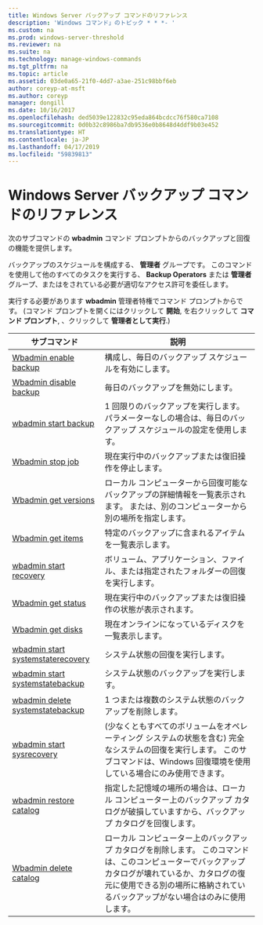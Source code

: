 ```yaml
---
title: Windows Server バックアップ コマンドのリファレンス
description: 'Windows コマンド」のトピック * * *- '
ms.custom: na
ms.prod: windows-server-threshold
ms.reviewer: na
ms.suite: na
ms.technology: manage-windows-commands
ms.tgt_pltfrm: na
ms.topic: article
ms.assetid: 03de0a65-21f0-4dd7-a3ae-251c98bbf6eb
author: coreyp-at-msft
ms.author: coreyp
manager: dongill
ms.date: 10/16/2017
ms.openlocfilehash: ded5039e122832c95eda864bcdcc76f580ca7108
ms.sourcegitcommit: 0d0b32c8986ba7db9536e0b8648d4ddf9b03e452
ms.translationtype: HT
ms.contentlocale: ja-JP
ms.lasthandoff: 04/17/2019
ms.locfileid: "59839813"
---
```

# <a name="windows-server-backup-command-reference"></a>Windows Server バックアップ コマンドのリファレンス



次のサブコマンドの **wbadmin** コマンド プロンプトからのバックアップと回復の機能を提供します。

バックアップのスケジュールを構成する、 **管理者** グループです。 このコマンドを使用して他のすべてのタスクを実行する、 **Backup Operators** または **管理者** グループ、またはをされている必要が適切なアクセス許可を委任します。

実行する必要があります **wbadmin** 管理者特権でコマンド プロンプトからです。 (コマンド プロンプトを開くにはクリックして **開始**, を右クリックして **コマンド プロンプト**, 、クリックして **管理者として実行**.)

|サブコマンド|説明|
|----------|-----------|
|[Wbadmin enable backup](wbadmin-enable-backup.md)|構成し、毎日のバックアップ スケジュールを有効にします。|
|[Wbadmin disable backup](wbadmin-disable-backup.md)|毎日のバックアップを無効にします。|
|[wbadmin start backup](wbadmin-start-backup.md)|1 回限りのバックアップを実行します。 パラメーターなしの場合は、毎日のバックアップ スケジュールの設定を使用します。|
|[Wbadmin stop job](wbadmin-stop-job.md)|現在実行中のバックアップまたは復旧操作を停止します。|
|[Wbadmin get versions](wbadmin-get-versions.md)|ローカル コンピューターから回復可能なバックアップの詳細情報を一覧表示されます。 または、別のコンピューターから別の場所を指定します。|
|[Wbadmin get items](wbadmin-get-items.md)|特定のバックアップに含まれるアイテムを一覧表示します。|
|[wbadmin start recovery](wbadmin-start-recovery.md)|ボリューム、アプリケーション、ファイル、または指定されたフォルダーの回復を実行します。|
|[Wbadmin get status](wbadmin-get-status.md)|現在実行中のバックアップまたは復旧操作の状態が表示されます。|
|[Wbadmin get disks](wbadmin-get-disks.md)|現在オンラインになっているディスクを一覧表示します。|
|[wbadmin start systemstaterecovery](wbadmin-start-systemstaterecovery.md)|システム状態の回復を実行します。|
|[wbadmin start systemstatebackup](wbadmin-start-systemstatebackup.md)|システム状態のバックアップを実行します。|
|[wbadmin delete systemstatebackup](wbadmin-delete-systemstatebackup.md)|1 つまたは複数のシステム状態のバックアップを削除します。|
|[wbadmin start sysrecovery](wbadmin-start-sysrecovery.md)|(少なくともすべてのボリュームをオペレーティング システムの状態を含む) 完全なシステムの回復を実行します。 このサブコマンドは、Windows 回復環境を使用している場合にのみ使用できます。|
|[wbadmin restore catalog](wbadmin-restore-catalog.md)|指定した記憶域の場所の場合は、ローカル コンピューター上のバックアップ カタログが破損していますから、バックアップ カタログを回復します。|
|[Wbadmin delete catalog](wbadmin-delete-catalog.md)|ローカル コンピューター上のバックアップ カタログを削除します。 このコマンドは、このコンピューターでバックアップ カタログが壊れているか、カタログの復元に使用できる別の場所に格納されているバックアップがない場合はのみに使用します。|